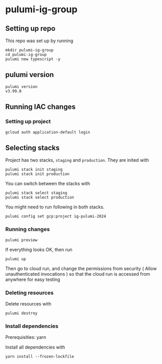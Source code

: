 # pulumi-ig-group

## Setting up repo

This repo was set up by running

``````
mkdir pulumi-ig-group
cd pulumi-ig-group
pulumi new typescript -y
``````

## pulumi version

``````
pulumi version
v3.99.0
``````


## Running IAC changes

### Setting up project


``````
gcloud auth application-default login
``````


## Selecting stacks

Project has two stacks, `staging` and `production`. They are inited with

`````
pulumi stack init staging
pulumi stack init production
`````

You can switch between the stacks with

`````
pulumi stack select staging
pulumi stack select production
`````

You might need to run following in both stacks.

``````
pulumi config set gcp:project ig-pulumi-2024
``````

### Running changes


``````
pulumi preview
``````

If everything looks OK, then run

``````
pulumi up
``````

Then go to cloud run, and change the permissions from security ( Allow unauthenticated invocations ) so that the cloud run is accessed from anywhere for easy testing

### Deleting resources

Delete resources with

``````
pulumi destroy
``````


### Install dependencies

Prerequisities: yarn


Install all dependencies with

`````
yarn install --frozen-lockfile
`````
